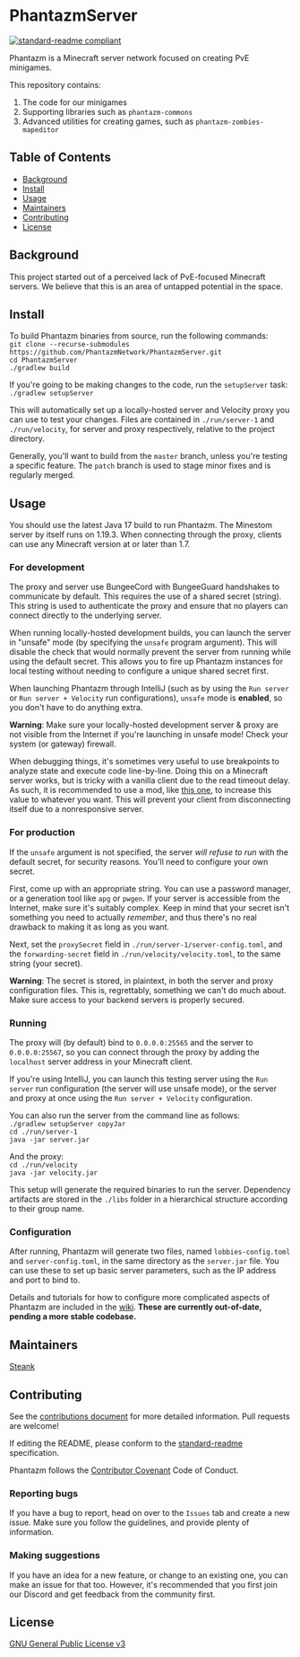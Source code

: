# PhantazmServer

[![standard-readme compliant](https://img.shields.io/badge/readme%20style-standard-brightgreen.svg?style=flat-square)](https://github.com/RichardLitt/standard-readme)

Phantazm is a Minecraft server network focused on creating PvE minigames.

This repository contains:

1. The code for our minigames
2. Supporting libraries such as `phantazm-commons`
3. Advanced utilities for creating games, such as `phantazm-zombies-mapeditor`

## Table of Contents

- [Background](#background)
- [Install](#install)
- [Usage](#usage)
- [Maintainers](#maintainers)
- [Contributing](#contributing)
- [License](#license)

## Background

This project started out of a perceived lack of PvE-focused Minecraft servers. We believe that this is an area of untapped potential in the space.

## Install

To build Phantazm binaries from source, run the following commands: \
`git clone --recurse-submodules https://github.com/PhantazmNetwork/PhantazmServer.git` \
`cd PhantazmServer` \
`./gradlew build`

If you're going to be making changes to the code, run the `setupServer` task: \
`./gradlew setupServer`

This will automatically set up a locally-hosted server and Velocity proxy you can use to test your changes. Files are contained in `./run/server-1` and `./run/velocity`, for server and proxy respectively, relative to the project directory.

Generally, you'll want to build from the `master` branch, unless you're testing a specific feature. The `patch` branch is used to stage minor fixes and is regularly merged.

## Usage

You should use the latest Java 17 build to run Phantazm. The Minestom server by itself runs on 1.19.3. When connecting through the proxy, clients can use any Minecraft version at or later than 1.7.

### For development

The proxy and server use BungeeCord with BungeeGuard handshakes to communicate by default. This requires the use of a shared secret (string). This string is used to authenticate the proxy and ensure that no players can connect directly to the underlying server.

When running locally-hosted development builds, you can launch the server in "unsafe" mode (by specifying the `unsafe` program argument). This will disable the check that would normally prevent the server from running while using the default secret. This allows you to fire up Phantazm instances for local testing without needing to configure a unique shared secret first.

When launching Phantazm through IntelliJ (such as by using the `Run server` or `Run server + Velocity` run configurations), `unsafe` mode is **enabled**, so you don't have to do anything extra.

**Warning**: Make sure your locally-hosted development server & proxy are not visible from the Internet if you're launching in unsafe mode! Check your system (or gateway) firewall.

When debugging things, it's sometimes very useful to use breakpoints to analyze state and execute code line-by-line. Doing this on a Minecraft server works, but is tricky with a vanilla client due to the read timeout delay. As such, it is recommended to use a mod, like [this one](https://www.curseforge.com/minecraft/mc-mods/timeoutout-fabric), to increase this value to whatever you want. This will prevent your client from disconnecting itself due to a nonresponsive server.

### For production

If the `unsafe` argument is not specified, the server *will refuse to run* with the default secret, for security reasons. You'll need to configure your own secret.

First, come up with an appropriate string. You can use a password manager, or a generation tool like `apg` or `pwgen`. If your server is accessible from the Internet, make sure it's suitably complex. Keep in mind that your secret isn't something you need to actually *remember*, and thus there's no real drawback to making it as long as you want.

Next, set the `proxySecret` field in `./run/server-1/server-config.toml`, and the `forwarding-secret` field in `./run/velocity/velocity.toml`, to the same string (your secret).

**Warning**: The secret is stored, in plaintext, in both the server and proxy configuration files. This is, regrettably, something we can't do much about. Make sure access to your backend servers is properly secured.

### Running

The proxy will (by default) bind to `0.0.0.0:25565` and the server to `0.0.0.0:25567`, so you can connect through the proxy by adding the `localhost` server address in your Minecraft client.

If you're using IntelliJ, you can launch this testing server using the `Run server` run configuration (the server will use unsafe mode), or the server and proxy at once using the `Run server + Velocity` configuration.

You can also run the server from the command line as follows: \
`./gradlew setupServer copyJar` \
`cd ./run/server-1` \
`java -jar server.jar` 

And the proxy: \
`cd ./run/velocity` \
`java -jar velocity.jar`

This setup will generate the required binaries to run the server. Dependency artifacts are stored in the `./libs` folder in a hierarchical structure according to their group name. 

### Configuration

After running, Phantazm will generate two files, named `lobbies-config.toml` and `server-config.toml`, in the same directory as the `server.jar` file. You can use these to set up basic server parameters, such as the IP address and port to bind to. 

Details and tutorials for how to configure more complicated aspects of Phantazm are included in the [wiki](https://github.com/PhantazmNetwork/PhantazmServer/wiki). **These are currently out-of-date, pending a more stable codebase.**

## Maintainers

[Steank](https://github.com/Steanky) 

## Contributing

See the [contributions document](https://github.com/PhantazmNetwork/.github/blob/main/CONTRIBUTING.md) for more detailed information. Pull requests are welcome!

If editing the README, please conform to the [standard-readme](https://github.com/RichardLitt/standard-readme) specification.


Phantazm follows the [Contributor Covenant](http://contributor-covenant.org/version/1/3/0/) Code of Conduct.

### Reporting bugs
If you have a bug to report, head on over to the `Issues` tab and create a new issue. Make sure you follow the guidelines, and provide plenty of information.

### Making suggestions
If you have an idea for a new feature, or change to an existing one, you can make an issue for that too. However, it's recommended that you first join our Discord and get feedback from the community first.

## License

[GNU General Public License v3](LICENSE)
